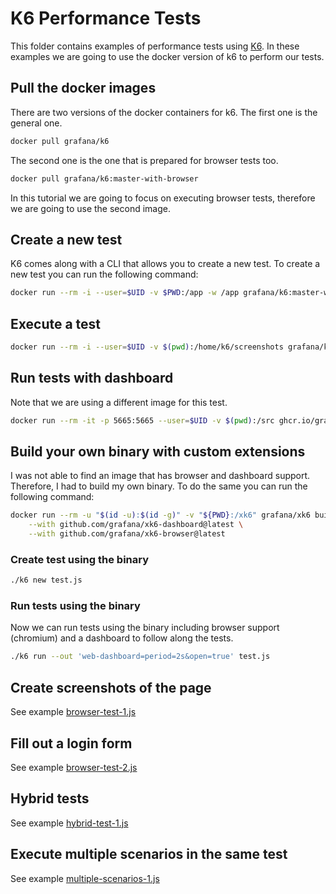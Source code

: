 # K6 Performance Tests

This folder contains examples of performance tests using [K6](https://k6.io/). In these examples we are going to use the docker version of k6 to perform our tests.

## Pull the docker images

There are two versions of the docker containers for k6. The first one is the general one.

```bash
docker pull grafana/k6
```

The second one is the one that is prepared for browser tests too.

```bash
docker pull grafana/k6:master-with-browser
```

In this tutorial we are going to focus on executing browser tests, therefore we are going to use the second image.

## Create a new test

K6 comes along with a CLI that allows you to create a new test. To create a new test you can run the following command:

```bash
docker run --rm -i --user=$UID -v $PWD:/app -w /app grafana/k6:master-with-browser new test.js
```

## Execute a test

```bash
docker run --rm -i --user=$UID -v $(pwd):/home/k6/screenshots grafana/k6:master-with-browser run - < test.js
```

## Run tests with dashboard

Note that we are using a different image for this test.

```bash
docker run --rm -it -p 5665:5665 --user=$UID -v $(pwd):/src ghcr.io/grafana/xk6-dashboard run --out 'web-dashboard=period=2s' /src/test.js
```

## Build your own binary with custom extensions

I was not able to find an image that has browser and dashboard support. Therefore, I had to build my own binary. To do the same you can run the following command:

```bash
docker run --rm -u "$(id -u):$(id -g)" -v "${PWD}:/xk6" grafana/xk6 build latest \
    --with github.com/grafana/xk6-dashboard@latest \
    --with github.com/grafana/xk6-browser@latest
```

### Create test using the binary

```bash
./k6 new test.js
```

### Run tests using the binary

Now we can run tests using the binary including browser support (chromium) and a dashboard to follow along the tests.

```bash
./k6 run --out 'web-dashboard=period=2s&open=true' test.js
```

## Create screenshots of the page

See example [browser-test-1.js](./browser-test-1.js)

## Fill out a login form

See example [browser-test-2.js](./browser-test-2.js)

## Hybrid tests

See example [hybrid-test-1.js](./hybrid-test-1.js)

## Execute multiple scenarios in the same test

See example [multiple-scenarios-1.js](./multiple-scenarios-1.js)